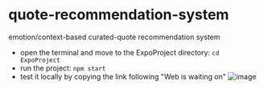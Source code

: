 # quote-recommendation-system
emotion/context-based curated-quote recommendation system

- open the terminal and move to the ExpoProject directory: `cd ExpoProject`
- run the project: `npm start`
- test it locally by copying the link following "Web is waiting on"
![image](https://github.com/user-attachments/assets/5cc7985e-8b8f-4557-8cb3-3b852d372c24)
